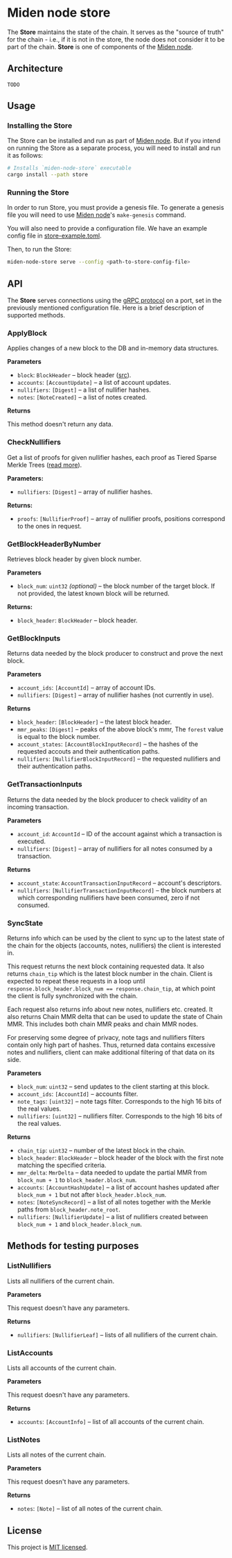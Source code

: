 # Miden node store

The **Store** maintains the state of the chain. It serves as the "source of truth" for the chain - i.e., if it is not in 
the store, the node does not consider it to be part of the chain. 
**Store** is one of components of the [Miden node](..).

## Architecture

`TODO`

## Usage

### Installing the Store

The Store can be installed and run as part of [Miden node](../README.md#installing-the-node).
But if you intend on running the Store as a separate process, you will need to install and run it as follows:

```sh
# Installs `miden-node-store` executable
cargo install --path store
```

### Running the Store

In order to run Store, you must provide a genesis file. To generate a genesis file you will need to use [Miden node](../README.md#generating-the-genesis-file)'s `make-genesis` command. 

You will also need to provide a configuration file. We have an example config file in [store-example.toml](store-example.toml).

Then, to run the Store:

```sh
miden-node-store serve --config <path-to-store-config-file>
```

## API

The **Store** serves connections using the [gRPC protocol](https://grpc.io) on a port, set in the previously mentioned configuration file. 
Here is a brief description of supported methods.

### ApplyBlock

Applies changes of a new block to the DB and in-memory data structures.

**Parameters**

* `block`: `BlockHeader` – block header ([src](../proto/proto/block_header.proto)).
* `accounts`: `[AccountUpdate]` – a list of account updates.
* `nullifiers`: `[Digest]` – a list of nullifier hashes.
* `notes`: `[NoteCreated]` – a list of notes created.

**Returns**

This method doesn't return any data.

### CheckNullifiers

Get a list of proofs for given nullifier hashes, each proof as Tiered Sparse Merkle Trees ([read more](../proto/proto/tsmt.proto)).

**Parameters:**

* `nullifiers`: `[Digest]` – array of nullifier hashes.

**Returns:**

* `proofs`: `[NullifierProof]` – array of nullifier proofs, positions correspond to the ones in request.

### GetBlockHeaderByNumber

Retrieves block header by given block number.

**Parameters**

* `block_num`: `uint32` *(optional)* – the block number of the target block. If not provided, the latest known block will be returned.

**Returns:**

* `block_header`: `BlockHeader` – block header.

### GetBlockInputs

Returns data needed by the block producer to construct and prove the next block.

**Parameters**

* `account_ids`: `[AccountId]` – array of account IDs. 
* `nullifiers`: `[Digest]` – array of nullifier hashes (not currently in use).

**Returns**

* `block_header`: `[BlockHeader]` – the latest block header.
* `mmr_peaks`: `[Digest]` – peaks of the above block's mmr, The `forest` value is equal to the block number.
* `account_states`: `[AccountBlockInputRecord]` – the hashes of the requested accouts and their authentication paths.
* `nullifiers`: `[NullifierBlockInputRecord]` – the requested nullifiers and their authentication paths.

### GetTransactionInputs

Returns the data needed by the block producer to check validity of an incoming transaction. 

**Parameters**

* `account_id`: `AccountId` – ID of the account against which a transaction is executed.
* `nullifiers`: `[Digest]` – array of nullifiers for all notes consumed by a transaction.

**Returns**

* `account_state`: `AccountTransactionInputRecord` – account's descriptors. 
* `nullifiers`: `[NullifierTransactionInputRecord]` – the block numbers at which corresponding nullifiers have been consumed, zero if not consumed.

### SyncState

Returns info which can be used by the client to sync up to the latest state of the chain
for the objects (accounts, notes, nullifiers) the client is interested in.

This request returns the next block containing requested data. It also returns `chain_tip` which is the latest block number in the chain.
Client is expected to repeat these requests in a loop until `response.block_header.block_num == response.chain_tip`, at which point the client is fully synchronized with the chain.

Each request also returns info about new notes, nullifiers etc. created. It also returns Chain MMR delta that can be used to update the state of Chain MMR.
This includes both chain MMR peaks and chain MMR nodes.

For preserving some degree of privacy, note tags and nullifiers filters contain only high part of hashes. Thus, returned data
contains excessive notes and nullifiers, client can make additional filtering of that data on its side.

**Parameters**

* `block_num`: `uint32` – send updates to the client starting at this block.
* `account_ids`: `[AccountId]` – accounts filter.
* `note_tags`: `[uint32]` – note tags filter. Corresponds to the high 16 bits of the real values.
* `nullifiers`: `[uint32]` – nullifiers filter. Corresponds to the high 16 bits of the real values.

**Returns**

* `chain_tip`: `uint32` – number of the latest block in the chain.
* `block_header`: `BlockHeader` – block header of the block with the first note matching the specified criteria.
* `mmr_delta`: `MmrDelta` – data needed to update the partial MMR from `block_num + 1` to `block_header.block_num`.
* `accounts`: `[AccountHashUpdate]` – a list of account hashes updated after `block_num + 1` but not after `block_header.block_num`.
* `notes`: `[NoteSyncRecord]` – a list of all notes together with the Merkle paths from `block_header.note_root`.
* `nullifiers`: `[NullifierUpdate]` – a list of nullifiers created between `block_num + 1` and `block_header.block_num`.

## Methods for testing purposes

### ListNullifiers

Lists all nullifiers of the current chain.

**Parameters**

This request doesn't have any parameters.

**Returns**

* `nullifiers`: `[NullifierLeaf]` – lists of all nullifiers of the current chain. 

### ListAccounts

Lists all accounts of the current chain.

**Parameters**

This request doesn't have any parameters.

**Returns**

* `accounts`: `[AccountInfo]` – list of all accounts of the current chain.

### ListNotes

Lists all notes of the current chain.

**Parameters**

This request doesn't have any parameters.

**Returns**

* `notes`: `[Note]` – list of all notes of the current chain.

## License
This project is [MIT licensed](../LICENSE).
